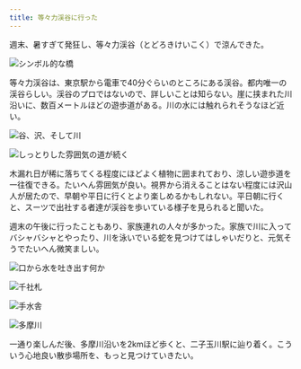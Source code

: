 ```yaml
---
title: 等々力渓谷に行った
---
```

週末、暑すぎて発狂し、等々力渓谷（とどろきけいこく）で涼んできた。

![](https://lh5.googleusercontent.com/tzKqm7SsLIABRqCTPe3GwSUDpo1DrDjlMb5ltkovCXXRgPE8GrMuDGkQBczFeoGsbwFUprTr_rMGn8Nbbbqzf-lRhM3UovYLfYUpU9PXOlMq4vhz60HUw_WKk6UlUmN7YtdGJYW2s15jvhI4DHaBfGVg4TSawDTM3d9yujqoGiP89gU7DrV_IT9vr9mgJg "シンボル的な橋")

等々力渓谷は、東京駅から電車で40分ぐらいのところにある渓谷。都内唯一の渓谷らしい。渓谷のプロではないので、詳しいことは知らない。崖に挟まれた川沿いに、数百メートルほどの遊歩道がある。川の水には触れられそうなほど近い。

![](https://lh3.googleusercontent.com/OX6Sh6hzKuQ74YANPjs_mtn_FU2Cb5RX0D316fWWz5dCAiCJmvLLPKmtARC8vd26l9nmR0SiWTs5xPKIyEr4bGVCIupOtYOkAZI315OD5h84zvYnLABB9Xuo2CCDtMGtZPtQ0hgNx_ElDAdzTyVcKlEJHXIPBzcmqxz5AhzZUxRlqfV5V6_ls6FbIp2-zg "谷、沢、そして川")

![](https://lh4.googleusercontent.com/ulisABZx5fiBkKm5WCqa1zaisf6Awtls2Ub_YIsyNBXXck3Qt3_gMlXa2q4k2ZmzJPP2yhf5sMn_v_gvPwiMzIYW3WhXw7tq9l9vuReh2J07YcLOhOU0JO4vtwA-aj1i30tSbDi2Aw4hu7qqe3Hk1Ora98KJFuVtqF7my7Ch_TgVmS1-kSxW2sSbLBMF_g "しっとりした雰囲気の道が続く")

木漏れ日が稀に落ちてくる程度にほどよく植物に囲まれており、涼しい遊歩道を一往復できる。たいへん雰囲気が良い。視界から消えることはない程度には沢山人が居たので、早朝や平日に行くとより楽しめるかもしれない。平日朝に行くと、スーツで出社する者達が渓谷を歩いている様子を見られると聞いた。

週末の午後に行ったこともあり、家族連れの人々が多かった。家族で川に入ってバシャバシャとやったり、川を泳いでいる蛇を見つけてはしゃいだりと、元気そうでたいへん微笑ましい。

![](https://lh3.googleusercontent.com/vr1x8wD8RRh1H_c8EbT8BUPAOavLtRznJMCH2jeY_TGSTYNhc5nObvg7ceYldmx-2YCs1MYpRqw44Htw_DTW8RXS5fr80diFbnH9WO6Qb3TP0GjVaXxzOYVjD72GhFOBrEWvbAEn-2Q5dWHcgw8pLtOUz59X0oeBvx5pU3udQZSivIADq1CbE6iMMZUnaQ "口から水を吐き出す何か")

![](https://lh6.googleusercontent.com/pKhA1xYgMI_pCW6_eEi0JVna9CHTMP1yQsQq6h7cWhhL35k3K7ug2EaGeBwodIOo6eUF-EXZAk3nNOYdh4H-JeaKWU5P_MbSqG42l06fPNycpr-RY7lzJwq50r1fKsv3oljF_Eyg-T_zNMlENGVKzlHC0EsFdK7mk0fe6tnNB8ui9CIyOtOByUvX3dAruw "千社札")

![](https://lh5.googleusercontent.com/bAvrcdpv9dWT1f1F5xIFFJghThGplE8i4pF0kwN08db5F8M6RdeWy46cPEI40oyQ1Q7chwcWKuzFDTVBul0xuG5as6wjnITvNKqvXUIDdntU97JOMIBDaOJiu8jH9uNW8P4b2JqfA8PnMPAxrRbS8ejPIna__vLlFuZ8_37HcfYRFOfSnUlxVbo5-NzcMg "手水舎")

![](https://lh4.googleusercontent.com/kMJSkYXc_92vgfm2ZWVJHsCj7cZA3QUUuUcsF4oGKDwnO-dDO9dwneiZKc7knsQkvtAbQIOijbhEpFSGhWMIiwTwL0FD-vIlj3WvhG_V0UlBQi2A3BA1PJMwBrbw8STg_EXFoVn27EjtHB3p2jE7QpNYkTwGAKXSJ0-yy89aomiCM7VbQ-GFHm9fhOjjuQ "多摩川")

一通り楽しんだ後、多摩川沿いを2kmほど歩くと、二子玉川駅に辿り着く。こういう心地良い散歩場所を、もっと見つけていきたい。
